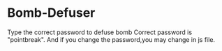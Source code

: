 # Bomb-Defuser
Type the correct password to defuse bomb
Correct password is "pointbreak".
And if you change the password,you may change in js file.
